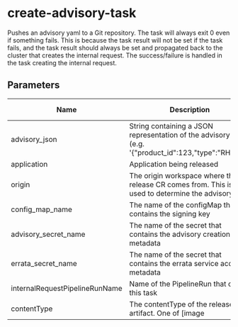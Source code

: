 # create-advisory-task

Pushes an advisory yaml to a Git repository.
The task will always exit 0 even if something fails. This is because the task result will not be
set if the task fails, and the task result should always be set and propagated back to the cluster
that creates the internal request. The success/failure is handled in the task creating the internal
request.

## Parameters

| Name                           | Description                                                                                            | Optional | Default value |
|--------------------------------|--------------------------------------------------------------------------------------------------------|----------|---------------|
| advisory_json                  | String containing a JSON representation of the advisory data (e.g. '{"product_id":123,"type":"RHSA"}') | No       | -             |
| application                    | Application being released                                                                             | No       | -             |
| origin                         | The origin workspace where the release CR comes from. This is used to determine the advisory path      | No       | -             |
| config_map_name                | The name of the configMap that contains the signing key                                                | No       | -             |
| advisory_secret_name           | The name of the secret that contains the advisory creation metadata                                    | No       | -             |
| errata_secret_name             | The name of the secret that contains the errata service account metadata                               | No       | -             |
| internalRequestPipelineRunName | Name of the PipelineRun that called this task                                                          | No       | -             |
| contentType                    | The contentType of the release artifact. One of [image|binary|generic]                                 | Yes      | image         |
